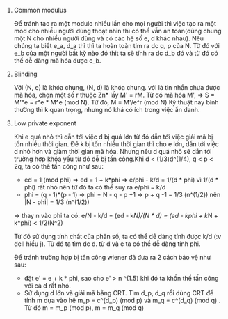 
1. Common modulus
   
   Để tránh tạo ra một modulo nhiều lần cho mọi người thì việc tạo ra một mod cho nhiều người dùng thoạt nhìn thì có thể vẫn an toàn(dùng chung một N cho nhiều người dùng và có các hệ số e, d khác nhau).
   Nếu chúng ta biết e_a, d_a thì thì ta hoàn toàn tim ra dc q, p của N. Từ đó với e_b của một người bất kỳ nào đó thit ta sẽ tính ra dc d_b đó và từ đó có thể dễ dàng mã hóa được c_b.

2. Blinding
   
   Với (N, e) là khóa chung, (N, d) là khóa chung. với  là tin nhắn chưa được mã hóa, chọn một số r thuộc Zn* lấy M' = rM. Từ đó mã hóa M', => S = M'^e = r^e * M^e (mod N). Từ đó, M = M'/e^r (mod N)
    Kỹ thuật này bình thường thì k quan trọng, nhưng nó khá có ích trong việc ẩn danh.
3. Low private exponent
   
   Khi e quá nhỏ thì dẫn tới việc d bị quá lớn từ đó dẫn tới việc giải mã bị tốn nhiều thời gian. Để k bị tốn nhiều thời gian thì cho e lớn, dẫn tới việc d nhỏ hơn và giảm thời gian mã hóa. Nhưng nếu d quá nhỏ sẽ dẫn tới trường hợp khóa yếu từ đó dễ bị tấn công.Khi d < (1/3)d^(1/4), q < p < 2q, ta có thể tấn công như sau:
   + ed = 1 (mod phi) => ed = 1 + k*phi => e/phi - k/d = 1/(d * phi) vì 1/(d * phi) rất nhỏ nên từ đó ta có thể suy ra e/phi = k/d
   + phi = (q - 1)*(p - 1) => phi = N - q - p +1 => p + q -1 = 1/3 (n^(1/2)) nên |N - phi| = 1/3 (n^(1/2))

   => thay n vào phi ta có: e/N - k/d = (ed - k*N)/(N * d) = (ed - kphi + k*N + k*phi) < 1/2(N^2)

   Từ đó sử dụng tính chất của phân số, ta có thể dễ dàng tính được k/d (:v dell hiểu j). Từ đó ta tìm dc d. từ d và e ta có thể dễ dàng tính phi.

   Để tránh trường hợp bị tấn công wiener đã đưa ra 2 cách bảo vệ như sau:
      + đặt e' = e + k * phi, sao cho e' > n ^(1.5) khi đó ta khồn thể tấn công với cả d rất nhỏ.
      + Sử dụng d lớn và giải mã bằng CRT. Tìm d_p, d_q rồi dùng CRT để tính m dựa vào hệ m_p = c^(d_p) (mod p) và m_q = c^(d_q) (mod q)
        . Từ đó m = m_p (mod p), m = m_q (mod q)

        
   


